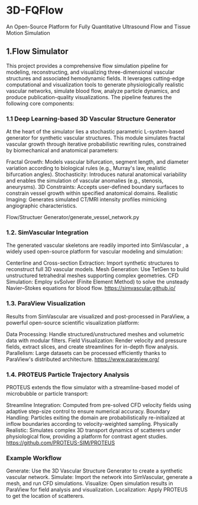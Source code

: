 # 3D-FQFlow
An Open-Source Platform for Fully Quantitative Ultrasound Flow and Tissue Motion Simulation

## 1.Flow Simulator
This project provides a comprehensive flow simulation pipeline for modeling, reconstructing, and visualizing three-dimensional vascular structures and associated hemodynamic fields. It leverages cutting-edge computational and visualization tools to generate physiologically realistic vascular networks, simulate blood flow, analyze particle dynamics, and produce publication-quality visualizations. The pipeline features the following core components:

### 1.1 Deep Learning-based 3D Vascular Structure Generator
At the heart of the simulator lies a stochastic parametric L-system-based generator for synthetic vascular structures. This module simulates fractal vascular growth through iterative probabilistic rewriting rules, constrained by biomechanical and anatomical parameters:

Fractal Growth: Models vascular bifurcation, segment length, and diameter variation according to biological rules (e.g., Murray's law, realistic bifurcation angles).
Stochasticity: Introduces natural anatomical variability and enables the simulation of vascular anomalies (e.g., stenosis, aneurysms).
3D Constraints: Accepts user-defined boundary surfaces to constrain vessel growth within specified anatomical domains.
Realistic Imaging: Generates simulated CT/MRI intensity profiles mimicking angiographic characteristics.

Flow/Structuer Generator/generate_vessel_network.py

### 1.2. SimVascular Integration
The generated vascular skeletons are readily imported into SimVascular , a widely used open-source platform for vascular modeling and simulation:

Centerline and Cross-section Extraction: Import synthetic structures to reconstruct full 3D vascular models.
Mesh Generation: Use TetGen to build unstructured tetrahedral meshes supporting complex geometries.
CFD Simulation: Employ svSolver (Finite Element Method) to solve the unsteady Navier–Stokes equations for blood flow.
https://simvascular.github.io/

### 1.3. ParaView Visualization
Results from SimVascular are visualized and post-processed in ParaView, a powerful open-source scientific visualization platform:

Data Processing: Handle structured/unstructured meshes and volumetric data with modular filters.
Field Visualization: Render velocity and pressure fields, extract slices, and create streamlines for in-depth flow analysis.
Parallelism: Large datasets can be processed efficiently thanks to ParaView's distributed architecture.
https://www.paraview.org/


### 1.4. PROTEUS Particle Trajectory Analysis
PROTEUS extends the flow simulator with a streamline-based model of microbubble or particle transport:

Streamline Integration: Computed from pre-solved CFD velocity fields using adaptive step-size control to ensure numerical accuracy.
Boundary Handling: Particles exiting the domain are probabilistically re-initialized at inflow boundaries according to velocity-weighted sampling.
Physically Realistic: Simulates complex 3D transport dynamics of scatterers under physiological flow, providing a platform for contrast agent studies.
https://github.com/PROTEUS-SIM/PROTEUS


### Example Workflow
Generate: Use the 3D Vascular Structure Generator to create a synthetic vascular network.
Simulate: Import the network into SimVascular, generate a mesh, and run CFD simulations.
Visualize: Open simulation results in ParaView for field analysis and visualization.
Localization: Apply PROTEUS to get the location of scatterers.
